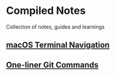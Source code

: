 # Compiled Notes

Collection of notes, guides and learnings

## [macOS Terminal Navigation](living-in-terminal.md)

## [One-liner Git Commands](git.md)
